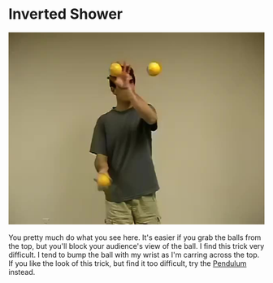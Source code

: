 # Inverted Shower

![InvertedShower](/site/videos/poster/invertedshower.jpg)

You pretty much do what you see here. It's easier if you grab the balls from the top, but you'll block your audience's view of the ball. I find this trick very difficult. I tend to bump the ball with my wrist as I'm carring across the top. If you like the look of this trick, but find it too difficult, try the [Pendulum](/site/en/pendulum/README.md) instead.

